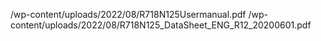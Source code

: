 /wp-content/uploads/2022/08/R718N125Usermanual.pdf
/wp-content/uploads/2022/08/R718N125_DataSheet_ENG_R12_20200601.pdf
